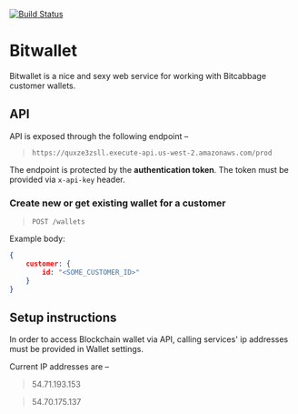 [![Build Status](https://travis-ci.org/bitcabbage/bitwallet.svg?branch=master)](https://travis-ci.org/bitcabbage/bitwallet)

# Bitwallet
Bitwallet is a nice and sexy web service for working with Bitcabbage customer wallets.


## API
API is exposed through the following endpoint – 
> `https://quxze3zsll.execute-api.us-west-2.amazonaws.com/prod`

The endpoint is protected by the **authentication token**. The token must be provided via `x-api-key` header.

### Create new or get existing wallet for a customer 

> `POST /wallets`

Example body:

```json 
{
    customer: {
        id: "<SOME_CUSTOMER_ID>"
    }
}
```
  

## Setup instructions
In order to access Blockchain wallet via API, calling services' ip addresses must be provided in Wallet settings.

Current IP addresses are –

> 54.71.193.153

> 54.70.175.137
